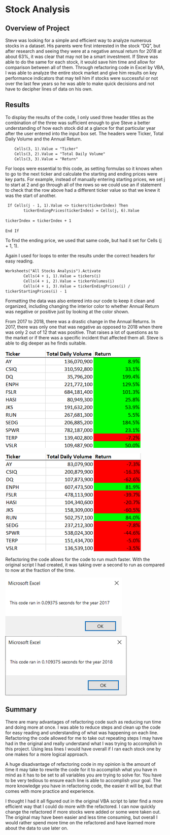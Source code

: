 # Stock Analysis
## Overview of Project
Steve was looking for a simple and efficient way to analyze numerous stocks in a dataset. His parents were first interested in the stock “DQ”, but after research and seeing they were at a negative annual return for 2018 at about 63%, it was clear that may not be a smart investment. If Steve was able to do the same for each stock, it would save him time and allow for comparison between all of them. Through refactoring code in Excel by VBA, I was able to analyze the entire stock market and give him results on key performance indicators that may tell him if stocks were successful or not over the last few years so he was able to make quick decisions and not have to decipher lines of data on his own.

## Results
To display the results of the code, I only used three header titles as the combination of the three was sufficient enough to give Steve a better understanding of how each stock did at a glance for that particular year after the user entered into the input box set. The headers were Ticker, Total Daily Volume and the Annual Return. 
```VBA
    Cells(3, 1).Value = "Ticker"
    Cells(3, 2).Value = "Total Daily Volume"
    Cells(3, 3).Value = "Return"
```
For loops were essential to this code, as setting formulas so it knows when to go to the next ticker and calculate the starting and ending prices were key parts. For example, instead of manually entering starting prices, we set j to start at 2 and go through all of the rows so we could use an if statement to check that the row above had a different ticker value so that we knew it was the start of another. 
```VBA
 If Cells(j - 1, 1).Value <> tickers(tickerIndex) Then
        tickerEndingPrices(tickerIndex) = Cells(j, 6).Value

tickerIndex = tickerIndex + 1
            
End If
```
To find the ending price, we used that same code, but had it set for Cells (j + 1, 1).

Again I used for loops to enter the results under the correct headers for easy reading. 
```VBA
Worksheets("All Stocks Analysis").Activate
        Cells(4 + i, 1).Value = tickers(i)
        Cells(4 + i, 2).Value = tickerVolumes(i)
        Cells(4 + i, 3).Value = tickerEndingPrices(i) / tickerStartingPrices(i) - 1
```
Formatting the data was also entered into our code to keep it clean and organized, including changing the interior color to whether Annual Return was negative or positive just by looking at the color shown. 

From 2017 to 2018, there was a drastic change in the Annual Returns. In 2017, there was only one that was negative as opposed to 2018 when there was only 2 out of 12 that was positive. That raises a lot of questions as to the market or if there was a specific incident that affected them all. Steve is able to dig deeper as he finds suitable. 

![2017 Stocks](https://github.com/alishalopez/stock-analysis/blob/0c32d1f8c2a0126f5ef8c18ddc081181c28189e7/resources/2017%20Stocks.png)

![2018 Stocks](https://github.com/alishalopez/stock-analysis/blob/0c32d1f8c2a0126f5ef8c18ddc081181c28189e7/resources/2018%20Stocks.png)

Refactoring the code allows for the code to run much faster. With the original script I had created, it was taking over a second to run as compared to now at the fraction of the time. 

![VBA_Challenge_2017](https://github.com/alishalopez/stock-analysis/blob/0c32d1f8c2a0126f5ef8c18ddc081181c28189e7/resources/VBA_Challenge_2017.png)
![VBA_Challenge_2018](https://github.com/alishalopez/stock-analysis/blob/0c32d1f8c2a0126f5ef8c18ddc081181c28189e7/resources/VBA_Challenge_2018.png)

## Summary
There are many advantages of refactoring code such as reducing run time and doing more at once. I was able to reduce steps and clean up the code for easy reading and understanding of what was happening on each line. Refactoring the code allowed for me to take out repeating steps I may have had in the original and really understand what I was trying to accomplish in this project. Using less lines I would have overall if I ran each stock one by one makes for a more logical approach.

A huge disadvantage of refactoring code in my opinion is the amount of time it may take to rewrite the code for it to accomplish what you have in mind as it has to be set to all variables you are trying to solve for. You have to be very tedious to ensure each line is able to accomplish your goal. The more knowledge you have in refactoring code, the easier it will be, but that comes with more practice and experience. 

I thought I had it all figured out in the original VBA script to later find a more efficient way that I could do more with the refactored. I can now quickly change the refactored if more stocks were added or some were taken out. The original may have been easier and less time consuming, but overall I would rather spend more time on the refactored and have learned more about the data to use later on. 
